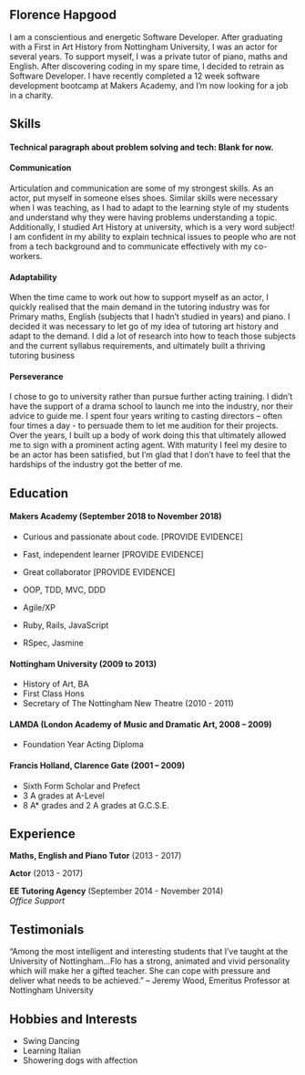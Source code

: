 ## Florence Hapgood

I am a conscientious and energetic Software Developer. After graduating with a First in Art History from Nottingham University, I was an actor for several years. To support myself, I was a private tutor of piano, maths and English. After discovering coding in my spare time, I decided to retrain as Software Developer. I have recently completed a 12 week software development bootcamp at Makers Academy, and I’m now looking for a job in a charity. 

## Skills

#### Technical paragraph about problem solving and tech: Blank for now.

#### Communication

Articulation and communication are some of my strongest skills. As an actor, put myself in someone elses shoes. Similar skills were necessary when I was teaching, as I had to adapt to the learning style of my students and understand why they were having problems understanding a topic. Additionally, I studied Art History at university, which is a very word subject! I am confident in my ability to explain technical issues to people who are not from a tech background and to communicate effectively with my co-workers. 

#### Adaptability

When the time came to work out how to support myself as an actor, I quickly realised that the main demand in the tutoring industry was for Primary maths, English (subjects that I hadn’t studied in years) and piano. I decided it was necessary to let go of my idea of tutoring art history and adapt to the demand. I did a lot of research into how to teach those subjects and the current syllabus requirements, and ultimately built a thriving tutoring business 


#### Perseverance 

I chose to go to university rather than pursue further acting training. I didn’t have the support of a drama school to launch me into the industry, nor their advice to guide me. I spent four years writing to casting directors – often four times a day - to persuade them to let me audition for their projects. Over the years, I built up a body of work doing this that ultimately allowed me to sign with a prominent acting agent. With maturity I feel my desire to be an actor has been satisfied, but I’m glad that I don’t have to feel that the hardships of the industry got the better of me.  


## Education

#### Makers Academy (September 2018 to November 2018)

- Curious and passionate about code. [PROVIDE EVIDENCE]
- Fast, independent learner [PROVIDE EVIDENCE]
- Great collaborator [PROVIDE EVIDENCE]

- OOP, TDD, MVC, DDD
- Agile/XP
- Ruby, Rails, JavaScript
- RSpec, Jasmine

#### Nottingham University (2009 to 2013)

- History of Art, BA
- First Class Hons
- Secretary of The Nottingham New Theatre (2010 - 2011)


#### LAMDA (London Academy of Music and Dramatic Art, 2008 – 2009)
- Foundation Year Acting Diploma

#### Francis Holland, Clarence Gate (2001 – 2009)

- Sixth Form Scholar and Prefect
-	3 A grades at A-Level
-	8 A* grades and 2 A grades at G.C.S.E.

## Experience

**Maths, English and Piano Tutor** (2013 - 2017) 

**Actor** (2013 - 2017)   

**EE Tutoring Agency** (September 2014 - November 2014)    
*Office Support*  

## Testimonials

“Among the most intelligent and interesting students that I’ve taught at the University of Nottingham…Flo has a strong, animated and vivid personality which will make her a gifted teacher. She can cope with pressure and deliver what needs to be achieved.” – Jeremy Wood, Emeritus Professor at Nottingham University

## Hobbies and Interests

-	Swing Dancing
-	Learning Italian 
-	Showering dogs with affection
